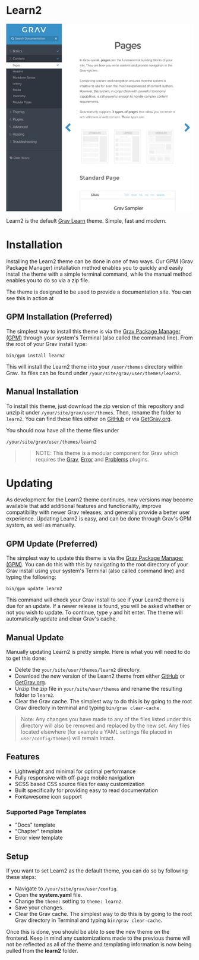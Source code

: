 # Learn2

![Learn2](screenshot.jpg)

Learn2 is the default [Grav Learn](http://learn.getgrav.org) theme. Simple, fast and modern.

# Installation

Installing the Learn2 theme can be done in one of two ways. Our GPM (Grav Package Manager) installation method enables you to quickly and easily install the theme with a simple terminal command, while the manual method enables you to do so via a zip file. 

The theme is designed to be used to provide a documentation site. You can see this in action at [](http://learn.getgrav.org)

## GPM Installation (Preferred)

The simplest way to install this theme is via the [Grav Package Manager (GPM)](http://learn.getgrav.org/advanced/grav-gpm) through your system's Terminal (also called the command line).  From the root of your Grav install type:

    bin/gpm install learn2

This will install the Learn2 theme into your `/user/themes` directory within Grav. Its files can be found under `/your/site/grav/user/themes/learn2`.

## Manual Installation

To install this theme, just download the zip version of this repository and unzip it under `/your/site/grav/user/themes`. Then, rename the folder to `learn2`. You can find these files either on [GitHub](https://github.com/getgrav/grav-theme-learn2) or via [GetGrav.org](http://getgrav.org/downloads/themes).

You should now have all the theme files under

    /your/site/grav/user/themes/learn2

>> NOTE: This theme is a modular component for Grav which requires the [Grav](http://github.com/getgrav/grav), [Error](https://github.com/getgrav/grav-theme-error) and [Problems](https://github.com/getgrav/grav-plugin-problems) plugins.

# Updating

As development for the Learn2 theme continues, new versions may become available that add additional features and functionality, improve compatibility with newer Grav releases, and generally provide a better user experience. Updating Learn2 is easy, and can be done through Grav's GPM system, as well as manually.

## GPM Update (Preferred)

The simplest way to update this theme is via the [Grav Package Manager (GPM)](http://learn.getgrav.org/advanced/grav-gpm). You can do this with this by navigating to the root directory of your Grav install using your system's Terminal (also called command line) and typing the following:

    bin/gpm update learn2

This command will check your Grav install to see if your Learn2 theme is due for an update. If a newer release is found, you will be asked whether or not you wish to update. To continue, type `y` and hit enter. The theme will automatically update and clear Grav's cache.

## Manual Update

Manually updating Learn2 is pretty simple. Here is what you will need to do to get this done:

* Delete the `your/site/user/themes/learn2` directory.
* Download the new version of the Learn2 theme from either [GitHub](https://github.com/getgrav/grav-theme-learn2) or [GetGrav.org](http://getgrav.org/downloads/themes#extras).
* Unzip the zip file in `your/site/user/themes` and rename the resulting folder to `learn2`.
* Clear the Grav cache. The simplest way to do this is by going to the root Grav directory in terminal and typing `bin/grav clear-cache`.

> Note: Any changes you have made to any of the files listed under this directory will also be removed and replaced by the new set. Any files located elsewhere (for example a YAML settings file placed in `user/config/themes`) will remain intact.

## Features

* Lightweight and minimal for optimal performance
* Fully responsive with off-page mobile navigation
* SCSS based CSS source files for easy customization
* Built specifically for providing easy to read documentation
* Fontawesome icon support

### Supported Page Templates

* "Docs" template
* "Chapter" template
* Error view template


## Setup

If you want to set Learn2 as the default theme, you can do so by following these steps:

* Navigate to `/your/site/grav/user/config`.
* Open the **system.yaml** file.
* Change the `theme:` setting to `theme: learn2`.
* Save your changes.
* Clear the Grav cache. The simplest way to do this is by going to the root Grav directory in Terminal and typing `bin/grav clear-cache`.

Once this is done, you should be able to see the new theme on the frontend. Keep in mind any customizations made to the previous theme will not be reflected as all of the theme and templating information is now being pulled from the **learn2** folder.
